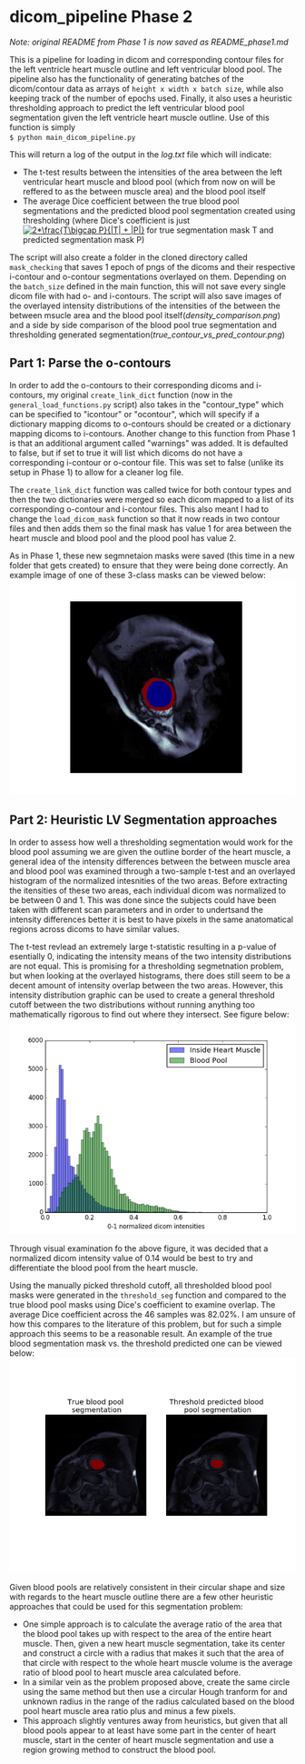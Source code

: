 # dicom_pipeline Phase 2
*Note: original README from Phase 1 is now saved as README_phase1.md*

This is a pipeline for loading in dicom and corresponding contour files for the left ventricle heart muscle outline and left ventricular blood pool. The pipeline also has the functionality of generating batches of the dicom/contour data as arrays of `height x width x batch size`, while also keeping track of the number of epochs used. Finally, it also uses a heuristic thresholding approach to predict the left ventricular blood pool segmentation given the left ventricle heart muscle outline.
Use of this function is simply  
`$ python main_dicom_pipeline.py`  

This will return a log of the output in the *log.txt* file which will indicate:
* The t-test results between the intensities of the area between the left ventricular heart muscle and blood pool (which from now on will be reffered to as the between muscle area) and the blood pool itself
* The average Dice coefficient between the true blood pool segmentations and the predicted blood pool segmentation created using thresholding (where Dice's coefficient is just <a href="https://www.codecogs.com/eqnedit.php?latex=2*\frac{T\bigcap&space;P}{|T|&space;&plus;&space;|P|}" target="_blank"><img src="https://latex.codecogs.com/gif.latex?2*\frac{T\bigcap&space;P}{|T|&space;&plus;&space;|P|}" title="2*\frac{T\bigcap P}{|T| + |P|}" /></a> for true segmentation mask T and predicted segmentation mask P)

The script will also create a folder in the cloned directory called `mask_checking` that saves 1 epoch of pngs of the dicoms and their respective i-contour and o-contour segmentations overlayed on them. Depending on the `batch_size` defined in the main function, this will not save every single dicom file with had o- and i-contours. The script will also save images of the overlayed intensity distributions of the intensities of the between the between msucle area and the blood pool itself(*density_comparison.png*) and a side by side comparison of the blood pool true segmentation and thresholding generated segmentation(*true_contour_vs_pred_contour.png*)


## Part 1: Parse the o-contours
In order to add the o-contours to their corresponding dicoms and i-contours, my original `create_link_dict` function (now in the `general_load_functions.py` script) also takes in the "contour_type" which can be specified to "icontour" or "ocontour", which will specify if a dictionary mapping dicoms to o-contours should be created or a dictionary mapping dicoms to i-contours. Another change to this function from Phase 1 is that an additional argument called "warnings" was added. It is defaulted to false, but if set to true it will list which dicoms do not have a corresponding i-contour or o-contour file. This was set to false (unlike its setup in Phase 1) to allow for a cleaner log file.

The `create_link_dict` function was called twice for both contour types and then the two dictionaries were merged so each dicom mapped to a list of its corresponding o-contour and i-contour files. This also meant I had to change the `load_dicom_mask` function so that it now reads in two contour files and then adds them so the final mask has value 1 for area between the heart muscle and blood pool and the plood pool has value 2.

As in Phase 1, these new segmnetaion masks were saved (this time in a new folder that gets created) to ensure that they were being done correctly. An example image of one of these 3-class masks can be viewed below: 
![](https://github.com/bdnorman/dicom_pipeline/blob/master/image_folder/joint_30.png)


## Part 2: Heuristic LV Segmentation approaches
In order to assess how well a thresholding segmentation would work for the blood pool assuming we are given the outline border of the heart muscle, a general idea of the intensity differences between the between muscle area and blood pool was examined through a two-sample t-test and an overlayed histogram of the normalized intesnities of the two areas. Before extracting the itensities of these two areas, each individual dicom was normalized to be between 0 and 1. This was done since the subjects could have been taken with different scan parameters and in order to undertsand the intensity differences better it is best to have pixels in the same anatomatical regions across dicoms to have similar values.

The t-test revlead an extremely large t-statistic resulting in a p-value of esentially 0, indicating the intensity means of the two intensity distributions are not equal. This is promising for a thresholding segmetnation problem, but when looking at the overlayed histograms, there does still seem to be a decent amount of intensity overlap between the two areas. However, this intensity distribution graphic can be used to create a general threshold cutoff between the two distributions without running anything too mathematically rigorous to find out where they intersect. See figure below:
![](https://github.com/bdnorman/dicom_pipeline/blob/master/image_folder/density_comparison.png)

Through visual examination fo the above figure, it was decided that a normalized dicom intensity value of 0.14 would be best to try and differentiate the blood pool from the heart muscle.

Using the manually picked threshold cutoff, all thresholded blood pool masks were generated in the `threshold_seg` function and compared to the true blood pool masks using Dice's coefficient to examine overlap. The average Dice coefficient across the 46 samples was 82.02%. I am unsure of how this compares to the literature of this problem, but for such a simple approach this seems to be a reasonable result. An example of the true blood segmentation mask vs. the threshold predicted one can be viewed below:
![](https://github.com/bdnorman/dicom_pipeline/blob/master/image_folder/true_contour_vs_pred_contour.png)

Given blood pools are relatively consistent in their circular shape and size with regards to the heart muscle outline there are a few other heuristic approaches that could be used for this segmentation problem: 

* One simple approach is to calculate the average ratio of the area that the blood pool takes up with respect to the area of the entire heart muscle. Then, given a new heart muscle segmentation, take its center and construct a circle with a radius that makes it such that the area of that circle with respect to the whole heart muscle volume is the average ratio of blood pool to heart muscle area calculated before.
* In a similar vein as the problem proposed above, create the same circle using the same method but then use a circular Hough tranform for and unknown radius in the range of the radius calculated based on the blood pool heart muscle area ratio plus and minus a few pixels.
* This approach slightly ventures away from heuristics, but given that all blood pools appear to at least have some part in the center of heart muscle, start in the center of heart muscle segmentation and use a region growing method to construct the blood pool.
